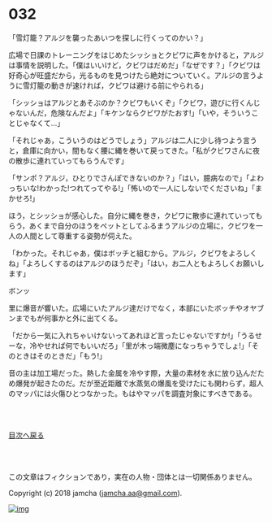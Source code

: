 # 032

「雪灯籠？アルジを襲ったあいつを探しに行くってのかい？」  

広場で日課のトレーニングをはじめたシッショとクビワに声をかけると，アルジは事情を説明した。「僕はいいけど，クビワはだめだ」「なぜです？」「クビワは好奇心が旺盛だから，光るものを見つけたら絶対についていく。アルジの言うように雪灯籠の動きが速ければ，クビワは避ける前にやられる」  

「シッショはアルジとあそぶのか？クビワもいくぞ」「クビワ，遊びに行くんじゃないんだ，危険なんだよ」「キケンならクビワがたおす!」「いや，そういうことじゃなくて…」  

「それじゃあ，こういうのはどうでしょう」アルジは二人に少し待つよう言うと，倉庫に向かい，間もなく腰に縄を巻いて戻ってきた。「私がクビワさんに夜の散歩に連れていってもらうんです」  

「サンポ？アルジ，ひとりでさんぽできないのか？」「はい，臆病なので」「よわっちいな!わかった!つれてってやる!」「怖いので一人にしないでくださいね」「まかせろ!」  

ほう，とシッショが感心した。自分に縄を巻き，クビワに散歩に連れていってもらう，あくまで自分のほうをペットとしてふるまうアルジの立場に，クビワを一人の人間として尊重する姿勢が伺えた。  

「わかった。それじゃあ，僕はボッチと組むから。アルジ，クビワをよろしくね」「よろしくするのはアルジのほうだぞ」「はい，お二人ともよろしくお願いします」  

ボンッ  

里に爆音が響いた。広場にいたアルジ達だけでなく，本部にいたボッチやオヤブンまでもが何事かと外に出てくる。  

「だから一気に入れちゃいけないってあれほど言ったじゃないですか!」「うるせーな，冷やせれば何でもいいだろ」「里が木っ端微塵になっちゃうでしょ!」「そのときはそのときだ」「もう!」  

音の主は加工場だった。熱した金属を冷やす際，大量の素材を水に放り込んだため爆発が起きたのだ。だが至近距離で水蒸気の爆風を受けたにも関わらず，超人のマッパには火傷ひとつなかった。もはやマッパを調査対象にすべきである。  

<br>  
<br>  

[目次へ戻る](https://github.com/jamcha-aa/OblivionReports/blob/master/README.md)  

<br>  
<br>  

この文章はフィクションであり，実在の人物・団体とは一切関係ありません。  

Copyright (c) 2018 jamcha (jamcha.aa@gmail.com).  

[![img](http://i.creativecommons.org/l/by-nc-sa/4.0/88x31.png)](http://creativecommons.org/licenses/by-nc-sa/4.0/deed)